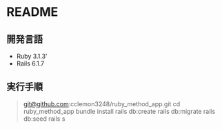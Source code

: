 # README
## 開発言語
- Ruby 3.1.3'
- Rails 6.1.7

## 実行手順
> git@github.com:cclemon3248/ruby_method_app.git
>cd ruby_method_app
>bundle install
>rails db:create
>rails db:migrate
>rails db:seed
>rails s
